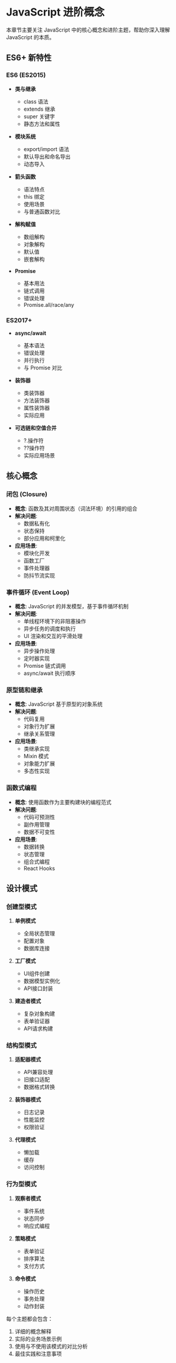 # JavaScript 进阶概念

本章节主要关注 JavaScript 中的核心概念和进阶主题，帮助你深入理解 JavaScript 的本质。

## ES6+ 新特性

### ES6 (ES2015)
- **类与继承**
  - class 语法
  - extends 继承
  - super 关键字
  - 静态方法和属性

- **模块系统**
  - export/import 语法
  - 默认导出和命名导出
  - 动态导入

- **箭头函数**
  - 语法特点
  - this 绑定
  - 使用场景
  - 与普通函数对比

- **解构赋值**
  - 数组解构
  - 对象解构
  - 默认值
  - 嵌套解构

- **Promise**
  - 基本用法
  - 链式调用
  - 错误处理
  - Promise.all/race/any

### ES2017+
- **async/await**
  - 基本语法
  - 错误处理
  - 并行执行
  - 与 Promise 对比

- **装饰器**
  - 类装饰器
  - 方法装饰器
  - 属性装饰器
  - 实际应用

- **可选链和空值合并**
  - ?.操作符
  - ??操作符
  - 实际应用场景

## 核心概念

### 闭包 (Closure)
- **概念**: 函数及其对周围状态（词法环境）的引用的组合
- **解决问题**: 
  - 数据私有化
  - 状态保持
  - 部分应用和柯里化
- **应用场景**:
  - 模块化开发
  - 函数工厂
  - 事件处理器
  - 防抖节流实现

### 事件循环 (Event Loop)
- **概念**: JavaScript 的并发模型，基于事件循环机制
- **解决问题**:
  - 单线程环境下的非阻塞操作
  - 异步任务的调度和执行
  - UI 渲染和交互的平滑处理
- **应用场景**:
  - 异步操作处理
  - 定时器实现
  - Promise 链式调用
  - async/await 执行顺序

### 原型链和继承
- **概念**: JavaScript 基于原型的对象系统
- **解决问题**:
  - 代码复用
  - 对象行为扩展
  - 继承关系管理
- **应用场景**:
  - 类继承实现
  - Mixin 模式
  - 对象能力扩展
  - 多态性实现

### 函数式编程
- **概念**: 使用函数作为主要构建块的编程范式
- **解决问题**:
  - 代码可预测性
  - 副作用管理
  - 数据不可变性
- **应用场景**:
  - 数据转换
  - 状态管理
  - 组合式编程
  - React Hooks

## 设计模式

### 创建型模式
1. **单例模式**
   - 全局状态管理
   - 配置对象
   - 数据库连接

2. **工厂模式**
   - UI组件创建
   - 数据模型实例化
   - API接口封装

3. **建造者模式**
   - 复杂对象构建
   - 表单验证器
   - API请求构建

### 结构型模式
1. **适配器模式**
   - API兼容处理
   - 旧接口适配
   - 数据格式转换

2. **装饰器模式**
   - 日志记录
   - 性能监控
   - 权限验证

3. **代理模式**
   - 懒加载
   - 缓存
   - 访问控制

### 行为型模式
1. **观察者模式**
   - 事件系统
   - 状态同步
   - 响应式编程

2. **策略模式**
   - 表单验证
   - 排序算法
   - 支付方式

3. **命令模式**
   - 操作历史
   - 事务处理
   - 动作封装

每个主题都会包含：
1. 详细的概念解释
2. 实际的业务场景示例
3. 使用与不使用该模式的对比分析
4. 最佳实践和注意事项